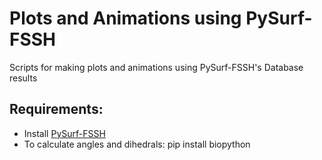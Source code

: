 # Plots and Animations using PySurf-FSSH
Scripts for making plots and animations using PySurf-FSSH's Database results
## Requirements:
 - Install [PySurf-FSSH](https://github.com/gatox/pysurf_fssh)
 - To calculate angles and dihedrals: pip install biopython
